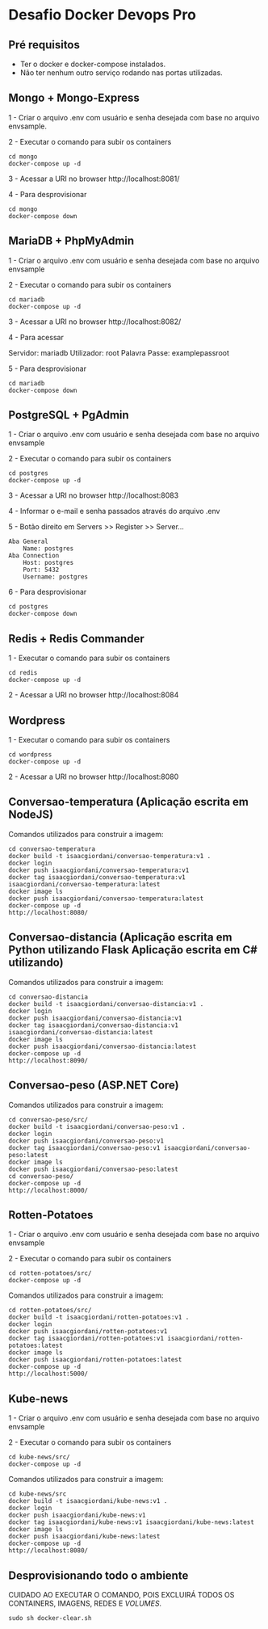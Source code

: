 # Desafio Docker Devops Pro

## Pré requisitos
- Ter o docker e docker-compose instalados.
- Não ter nenhum outro serviço rodando nas portas utilizadas.


## Mongo + Mongo-Express
1 - Criar o arquivo .env com usuário e senha desejada com base no arquivo envsample.

2 - Executar o comando para subir os containers

```
cd mongo
docker-compose up -d
```

3 - Acessar a URI no browser http://localhost:8081/

4 - Para desprovisionar

```
cd mongo
docker-compose down
```

## MariaDB + PhpMyAdmin
1 - Criar o arquivo .env com usuário e senha desejada com base no arquivo envsample

2 - Executar o comando para subir os containers

```
cd mariadb
docker-compose up -d
```

3 - Acessar a URI no browser http://localhost:8082/

4 - Para acessar

Servidor: mariadb
Utilizador: root
Palavra Passe: examplepassroot

5 - Para desprovisionar

```
cd mariadb
docker-compose down
```

## PostgreSQL + PgAdmin
1 - Criar o arquivo .env com usuário e senha desejada com base no arquivo envsample

2 - Executar o comando para subir os containers

```
cd postgres
docker-compose up -d
```

3 - Acessar a URI no browser http://localhost:8083

4 - Informar o e-mail e senha passados através do arquivo .env

5 - Botão direito em Servers >> Register >> Server...

    Aba General
        Name: postgres
    Aba Connection
        Host: postgres
        Port: 5432
        Username: postgres

6 - Para desprovisionar

```
cd postgres
docker-compose down
```

## Redis + Redis Commander
1 - Executar o comando para subir os containers

```
cd redis
docker-compose up -d
```

2 - Acessar a URI no browser http://localhost:8084

## Wordpress
1 - Executar o comando para subir os containers

```
cd wordpress
docker-compose up -d
```

2 - Acessar a URI no browser http://localhost:8080

## Conversao-temperatura (Aplicação escrita em NodeJS)
Comandos utilizados para construir a imagem:

```
cd conversao-temperatura
docker build -t isaacgiordani/conversao-temperatura:v1 .
docker login
docker push isaacgiordani/conversao-temperatura:v1
docker tag isaacgiordani/conversao-temperatura:v1 isaacgiordani/conversao-temperatura:latest
docker image ls
docker push isaacgiordani/conversao-temperatura:latest
docker-compose up -d
http://localhost:8080/
```
## Conversao-distancia (Aplicação escrita em Python utilizando Flask Aplicação escrita em C# utilizando)
Comandos utilizados para construir a imagem:

```
cd conversao-distancia
docker build -t isaacgiordani/conversao-distancia:v1 .
docker login
docker push isaacgiordani/conversao-distancia:v1
docker tag isaacgiordani/conversao-distancia:v1 isaacgiordani/conversao-distancia:latest
docker image ls
docker push isaacgiordani/conversao-distancia:latest
docker-compose up -d
http://localhost:8090/
```

## Conversao-peso (ASP.NET Core)
Comandos utilizados para construir a imagem:

```
cd conversao-peso/src/
docker build -t isaacgiordani/conversao-peso:v1 .
docker login
docker push isaacgiordani/conversao-peso:v1
docker tag isaacgiordani/conversao-peso:v1 isaacgiordani/conversao-peso:latest
docker image ls
docker push isaacgiordani/conversao-peso:latest
cd conversao-peso/
docker-compose up -d
http://localhost:8000/
```

## Rotten-Potatoes

1 - Criar o arquivo .env com usuário e senha desejada com base no arquivo envsample

2 - Executar o comando para subir os containers

```
cd rotten-potatoes/src/
docker-compose up -d
```

Comandos utilizados para construir a imagem:

```
cd rotten-potatoes/src/
docker build -t isaacgiordani/rotten-potatoes:v1 .
docker login
docker push isaacgiordani/rotten-potatoes:v1
docker tag isaacgiordani/rotten-potatoes:v1 isaacgiordani/rotten-potatoes:latest
docker image ls
docker push isaacgiordani/rotten-potatoes:latest
docker-compose up -d
http://localhost:5000/
```

## Kube-news
1 - Criar o arquivo .env com usuário e senha desejada com base no arquivo envsample

2 - Executar o comando para subir os containers

```
cd kube-news/src/
docker-compose up -d
```

Comandos utilizados para construir a imagem:

```
cd kube-news/src
docker build -t isaacgiordani/kube-news:v1 .
docker login
docker push isaacgiordani/kube-news:v1
docker tag isaacgiordani/kube-news:v1 isaacgiordani/kube-news:latest
docker image ls
docker push isaacgiordani/kube-news:latest
docker-compose up -d
http://localhost:8080/
```

## Desprovisionando todo o ambiente
CUIDADO AO EXECUTAR O COMANDO, POIS EXCLUIRÁ TODOS OS CONTAINERS, IMAGENS, REDES E *VOLUMES*.

```
sudo sh docker-clear.sh
```